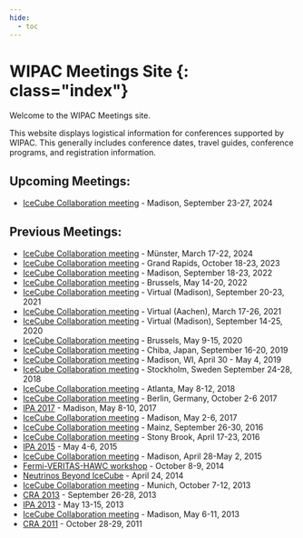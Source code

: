 ```yaml
---
hide:
  - toc
---
```


# WIPAC Meetings Site {: class="index"}

Welcome to the WIPAC Meetings site.

This website displays logistical information for conferences supported
by WIPAC. This generally includes conference dates, travel guides,
conference programs, and registration information.

## Upcoming Meetings:

* [IceCube Collaboration meeting](https://events.icecube.wisc.edu/event/213/) - Madison, September 23-27, 2024

## Previous Meetings:

* [IceCube Collaboration meeting](https://events.icecube.wisc.edu/event/180/) - Münster, March 17-22, 2024
* [IceCube Collaboration meeting](https://events.icecube.wisc.edu/event/164/) - Grand Rapids, October 18-23, 2023
* [IceCube Collaboration meeting](https://events.icecube.wisc.edu/event/161/) - Madison, September 18-23, 2022
* [IceCube Collaboration meeting](https://events.icecube.wisc.edu/event/154/) - Brussels, May 14-20, 2022
* [IceCube Collaboration meeting](https://events.icecube.wisc.edu/event/143/) - Virtual (Madison), September 20-23, 2021
* [IceCube Collaboration meeting](virtualspring2021/home) - Virtual (Aachen), March 17-26, 2021
* [IceCube Collaboration meeting](virtualfall2020/home) - Virtual (Madison), September 14-25, 2020
* [IceCube Collaboration meeting](brussels2020/home) - Brussels, May 9-15, 2020
* [IceCube Collaboration meeting](chiba2019/home) - Chiba, Japan, September 16-20, 2019
* [IceCube Collaboration meeting](madison2019/home) - Madison, WI, April 30 - May 4, 2019
* [IceCube Collaboration meeting](stockholm2018/home) - Stockholm, Sweden September 24-28, 2018
* [IceCube Collaboration meeting](atlanta2018/home) - Atlanta, May 8-12, 2018
* [IceCube Collaboration meeting](berlin2017/home) - Berlin, Germany, October 2-6 2017
* [IPA 2017](ipa2017/home) - Madison, May 8-10, 2017
* [IceCube Collaboration meeting](madison2017/home) - Madison, May 2-6, 2017
* [IceCube Collaboration meeting](mainz2016/home) - Mainz, September 26-30, 2016
* [IceCube Collaboration meeting](NY2016/home) - Stony Brook, April 17-23, 2016
* [IPA 2015](IPA2015/home) - May 4-6, 2015
* [IceCube Collaboration meeting](Madison2015/home) - Madison, April 28-May 2, 2015
* [Fermi-VERITAS-HAWC workshop](hawc2014/home) - October 8-9, 2014 
* [Neutrinos Beyond IceCube](neutrinos-beyond-icecube/home) - April 24, 2014
* [IceCube Collaboration meeting](munich2013/home) - Munich, October 7-12, 2013
* [CRA 2013](cra2013/home) - September 26-28, 2013
* [IPA 2013](ipa2013/home) - May 13-15, 2013
* [IceCube Collaboration meeting](collab2013/home) - Madison, May 6-11, 2013
* [CRA 2011](https://events.icecube.wisc.edu/conferenceDisplay.py?confId=39) - October 28-29, 2011
